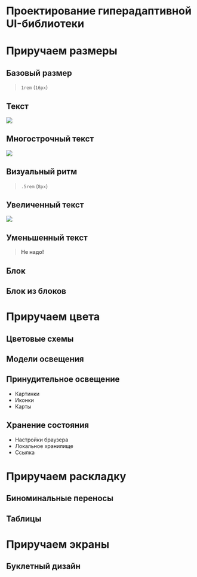 # Проектирование гиперадаптивной UI-библиотеки

# Приручаем размеры

## Базовый размер

> `1rem` (`16px`)

## Текст

![](https://hsto.org/webt/1y/z4/qm/1yz4qmvcly6let9_gs8akzdwu8k.png)

## Многострочный текст

![](https://hsto.org/webt/hg/54/5f/hg545fxfov8vm7ki6ob2rtja8w0.png)

## Визуальный ритм

> `.5rem` (`8px`)

## Увеличенный текст

![](https://hsto.org/webt/vd/ly/d-/vdlyd-4xwaioo1olxmo9ddjmfj4.png)

## Уменьшенный текст

> **Не надо!**

## Блок

## Блок из блоков

# Приручаем цвета

## Цветовые схемы

## Модели освещения

## Принудительное освещение

- Картинки
- Иконки
- Карты

## Хранение состояния

- Настройки браузера
- Локальное хранилище
- Ссылка

# Приручаем раскладку

## Биноминальные переносы

## Таблицы

# Приручаем экраны

## Буклетный дизайн
